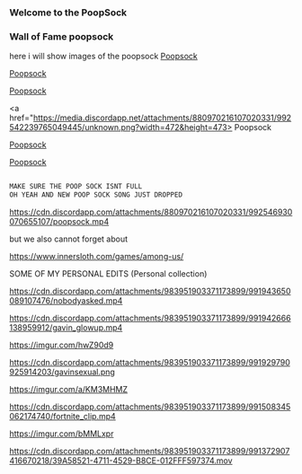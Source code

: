 ### Welcome to the PoopSock 





### Wall of Fame poopsock

here i will show images of the poopsock 
<a href="https://media.discordapp.net/attachments/880970216107020331/992542239765049445/unknown.png?width=472&height=473"> Poopsock </a>
<!-- or -->
<a href="https://media.discordapp.net/attachments/880970216107020331/992542239765049445/unknown.png?width=472&height=473"> Poopsock </a>


<a href="https://media.discordapp.net/attachments/880970216107020331/992542239765049445/unknown.png?width=472&height=473"> Poopsock </a>
<!-- or -->
<a href="https://media.discordapp.net/attachments/880970216107020331/992542239765049445/unknown.png?width=472&height=473> Poopsock </a>


<a href="https://cdn.discordapp.com/attachments/880970216107020331/992540997525458984/unknown.png"> Poopsock </a>
<!-- or -->
<a href="https://cdn.discordapp.com/attachments/880970216107020331/992540997525458984/unknown.png"> Poopsock </a>




```markdown

MAKE SURE THE POOP SOCK ISNT FULL
OH YEAH AND NEW POOP SOCK SONG JUST DROPPED

```                                                                                                  
                                                                                                  
https://cdn.discordapp.com/attachments/880970216107020331/992546930070655107/poopsock.mp4
                                                                                                  
                                                                                                  
                                                                                                  
but we also cannot forget about
                                                                                                  
https://www.innersloth.com/games/among-us/
                                                                                                  
                                                                                                  
                                                                                                  

SOME OF MY PERSONAL EDITS (Personal collection)
                                                                                                  
                                                                                                  
https://cdn.discordapp.com/attachments/983951903371173899/991943650089107476/nobodyasked.mp4

https://cdn.discordapp.com/attachments/983951903371173899/991942666138959912/gavin_glowup.mp4

https://imgur.com/hwZ90d9

https://cdn.discordapp.com/attachments/983951903371173899/991929790925914203/gavinsexual.png

https://imgur.com/a/KM3MHMZ

https://cdn.discordapp.com/attachments/983951903371173899/991508345062174740/fortnite_clip.mp4

https://imgur.com/bMMLxpr

https://cdn.discordapp.com/attachments/983951903371173899/991372907416670218/39A58521-4711-4529-B8CE-012FFF597374.mov
